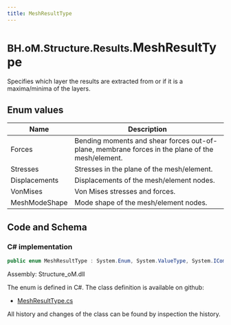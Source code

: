 ```yaml
---
title: MeshResultType
---
```


# <small>BH.oM.Structure.Results.</small>**MeshResultType**

Specifies which layer the results are extracted from or if it is a maxima/minima of the layers.

## Enum values

| Name            | Description                                                    |
|-----------------|----------------------------------------------------------------|
| Forces |  Bending moments and shear forces out-of-plane, membrane forces in the plane of the mesh/element.  |
| Stresses |  Stresses in the plane of the mesh/element.  |
| Displacements |  Displacements of the mesh/element nodes.  |
| VonMises |  Von Mises stresses and forces.  |
| MeshModeShape |  Mode shape of the mesh/element nodes.  |


## Code and Schema

### C# implementation

``` C# title="C#"
public enum MeshResultType : System.Enum, System.ValueType, System.IComparable, System.ISpanFormattable, System.IFormattable, System.IConvertible
```

Assembly: Structure_oM.dll

The enum is defined in C#. The class definition is available on github:

- [MeshResultType.cs](https://github.com/BHoM/BHoM/blob/develop/Structure_oM/Results\Mesh\Enums\MeshResultType.cs)

All history and changes of the class can be found by inspection the history.
